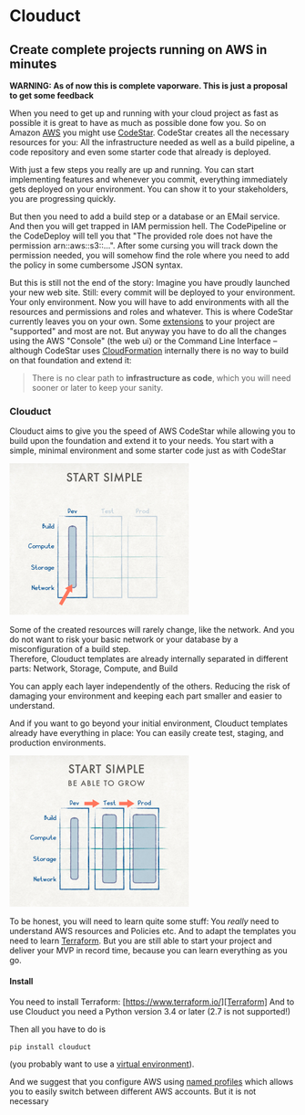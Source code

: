 # Clouduct
## Create complete projects running on AWS in minutes

**WARNING: As of now this is complete vaporware. This is just a proposal to get some feedback**

When you need to get up and running with your cloud project as fast as possible 
it is great to have as much as possible done fow you. So on Amazon [AWS][AWS] you might use 
[CodeStar][CodeStar]. CodeStar creates all the necessary resources for you: All the
infrastructure needed as well as a build pipeline, a code repository and even some starter 
code that already is deployed. 

With just a few steps you really are up and running. You can start implementing features and
whenever you commit, everything immediately gets deployed on your environment. You can show 
it to your stakeholders, you are progressing quickly. 

But then you need to add a build step or a database or an EMail service. And then you will get 
trapped in IAM permission hell. The CodePipeline or the CodeDeploy will tell you that 
"The provided role does not have the permission arn::aws::s3::...". After some cursing you will
track down the permission needed, you will somehow find the role where you need to add the policy 
in some cumbersome JSON syntax.

But this is still not the end of the story: Imagine you have proudly launched your new web site.
Still: every commit will be deployed to your environment. Your only environment. Now you will have
to add environments with all the resources and permissions and roles and whatever. This is where
CodeStar currently leaves you on your own. Some [extensions][codestar-extend] to your project are "supported" 
and most are not. But anyway you have to do all the changes using the AWS "Console" (the web ui)
or the Command Line Interface – although CodeStar uses [CloudFormation][CloudFormation] 
internally there is no way to build on that foundation and extend it:

> There is no clear path 
  to **infrastructure as code**, which you will need sooner or later to keep your sanity.              

### Clouduct

Clouduct aims to give you the speed of AWS CodeStar while allowing you to build upon the 
foundation and extend it to your needs. You start with a simple, minimal environment and
some starter code just as with CodeStar

![Starting simple][clouduct-start]

Some of the created resources will rarely change, like the network. And you do not want to 
risk your basic network or your database by a misconfiguration of a build step.  
Therefore, Clouduct templates are already internally separated in different parts: 
Network, Storage, Compute, and Build

You can apply each layer independently of the others. Reducing the risk of damaging your
environment and keeping each part smaller and easier to understand.

And if you want to go beyond your initial environment, Clouduct templates already have
everything in place: You can easily create test, staging, and production environments.

![Grow your environment][clouduct-grow]


To be honest, you will need to learn quite some stuff: You _really_ need to understand
AWS resources and Policies etc. And to adapt the templates you need to learn 
[Terraform][Terraform]. But you are still able to start your project and deliver your MVP
in record time, because you can learn everything as you go.

#### Install

You need to install Terraform: [https://www.terraform.io/][Terraform]
And to use Clouduct you need a Python version 3.4 or later (2.7 is not supported!)

Then all you have to do is 

    pip install clouduct
    
(you probably want to use a [virtual environment][venv]).

And we suggest that you configure AWS using [named profiles][aws-named-profiles] which allows
you to easily switch between different AWS accounts. But it is not necessary 

    


[AWS]: https://aws.amazon.com/
[CodeStar]: https://aws.amazon.com/codestar/
[codestar-extend]: https://docs.aws.amazon.com/codestar/latest/userguide/how-to-change-project.html
[CloudFormation]: https://aws.amazon.com/cloudformation/
[clouduct-start]: clouduct-cropped-small.001.png "Starting Simple"
[clouduct-grow]: clouduct-cropped-small.002.png "Grow your environment"
[aws-named-profiles]: https://docs.aws.amazon.com/cli/latest/userguide/cli-multiple-profiles.html
[Terraform]: https://www.terraform.io/
[venv]: https://docs.python.org/3/library/venv.html